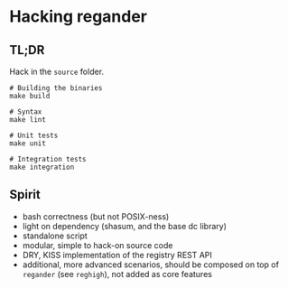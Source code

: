   # Hacking regander

## TL;DR

Hack in the `source` folder.

```
# Building the binaries
make build

# Syntax
make lint

# Unit tests
make unit

# Integration tests
make integration
```

## Spirit

 * bash correctness (but not POSIX-ness)
 * light on dependency (shasum, and the base dc library)
 * standalone script
 * modular, simple to hack-on source code
 * DRY, KISS implementation of the registry REST API
 * additional, more advanced scenarios, should be composed on top of `regander` (see `reghigh`), not added as core features
